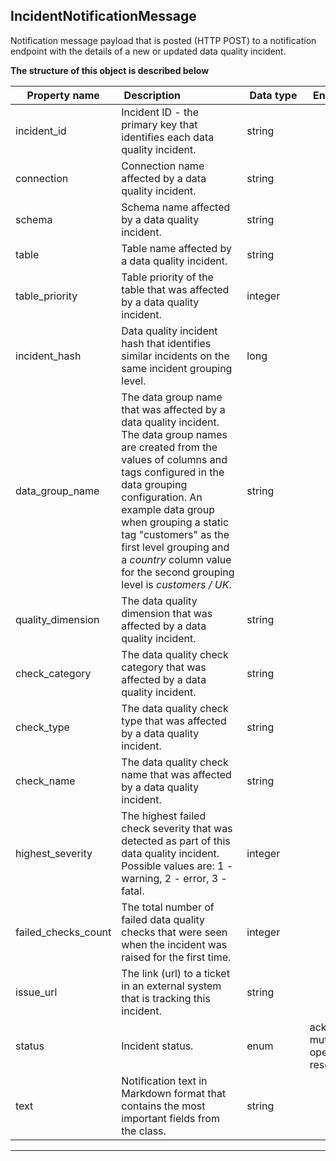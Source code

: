 
## IncidentNotificationMessage  
Notification message payload that is posted (HTTP POST) to a notification endpoint with the details of a new or updated data quality incident.  
  








**The structure of this object is described below**  
  
|&nbsp;Property&nbsp;name&nbsp;|&nbsp;Description&nbsp;&nbsp;&nbsp;&nbsp;&nbsp;&nbsp;&nbsp;&nbsp;&nbsp;&nbsp;&nbsp;&nbsp;&nbsp;&nbsp;&nbsp;&nbsp;&nbsp;&nbsp;&nbsp;&nbsp;&nbsp;|&nbsp;Data&nbsp;type&nbsp;|&nbsp;Enum&nbsp;values&nbsp;|&nbsp;Default&nbsp;value&nbsp;|&nbsp;Sample&nbsp;values&nbsp;|
|---------------|---------------------------------|-----------|-------------|---------------|---------------|
|incident_id|Incident ID - the primary key that identifies each data quality incident.|string| | | |
|connection|Connection name affected by a data quality incident.|string| | | |
|schema|Schema name affected by a data quality incident.|string| | | |
|table|Table name affected by a data quality incident.|string| | | |
|table_priority|Table priority of the table that was affected by a data quality incident.|integer| | | |
|incident_hash|Data quality incident hash that identifies similar incidents on the same incident grouping level.|long| | | |
|data_group_name|The data group name that was affected by a data quality incident. The data group names are created from the values of columns and tags configured in the data grouping configuration. An example data group when grouping a static tag &quot;customers&quot;  as the first level grouping and a *country* column value for the second grouping level is *customers / UK*.|string| | | |
|quality_dimension|The data quality dimension that was affected by a data quality incident.|string| | | |
|check_category|The data quality check category that was affected by a data quality incident.|string| | | |
|check_type|The data quality check type that was affected by a data quality incident.|string| | | |
|check_name|The data quality check name that was affected by a data quality incident.|string| | | |
|highest_severity|The highest failed check severity that was detected as part of this data quality incident. Possible values are: 1 - warning, 2 - error, 3 - fatal.|integer| | | |
|failed_checks_count|The total number of failed data quality checks that were seen when the incident was raised for the first time.|integer| | | |
|issue_url|The link (url) to a ticket in an external system that is tracking this incident.|string| | | |
|status|Incident status.|enum|acknowledged<br/>muted<br/>open<br/>resolved<br/>| | |
|text|Notification text in Markdown format that contains the most important fields from the class.|string| | | |









___  

